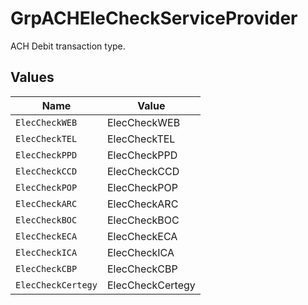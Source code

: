 # GrpACHEleCheckServiceProvider

ACH Debit transaction type.


## Values

| Name               | Value              |
| ------------------ | ------------------ |
| `ElecCheckWEB`     | ElecCheckWEB       |
| `ElecCheckTEL`     | ElecCheckTEL       |
| `ElecCheckPPD`     | ElecCheckPPD       |
| `ElecCheckCCD`     | ElecCheckCCD       |
| `ElecCheckPOP`     | ElecCheckPOP       |
| `ElecCheckARC`     | ElecCheckARC       |
| `ElecCheckBOC`     | ElecCheckBOC       |
| `ElecCheckECA`     | ElecCheckECA       |
| `ElecCheckICA`     | ElecCheckICA       |
| `ElecCheckCBP`     | ElecCheckCBP       |
| `ElecCheckCertegy` | ElecCheckCertegy   |